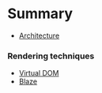 # Summary

* [Architecture](architecture.md)

### Rendering techniques
* [Virtual DOM](virtual-dom.md)
* [Blaze](blaze.md)

